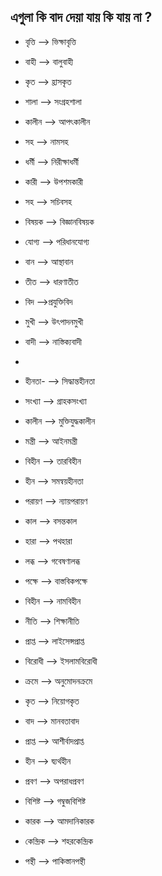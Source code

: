 ## এগুলা কি বাদ দেয়া যায় কি যায় না ?
- বৃত্তি	--> ভিক্ষাবৃত্তি
- বাহী	--> বালুবাহী
- কৃত	--> হ্রাসকৃত
- শালা	--> সংগ্রহশালা
- কালীন	--> আপৎকালীন
- সহ	--> নামসহ
- ধর্মী	--> নিরীক্ষাধর্মী
- কারী	--> উপশমকারী
- সহ 	--> সচিবসহ 
- বিষয়ক	--> বিজ্ঞানবিষয়ক
- যোগ্য	--> পরিধানযোগ্য
- বান	--> আস্থাবান
- তীত	--> ধারণাতীত
- বিদ	-->প্রযুক্তিবিদ
- মুখী	--> উৎপাদনমুখী
- বাদী	--> নাস্তিক্যবাদী
- 
- হীনতা-	--> সিদ্ধান্তহীনতা
- সংখ্যা	--> গ্রাহকসংখ্যা
- কালীন	--> মুক্তিযুদ্ধকালীন
- মন্ত্রী	--> আইনমন্ত্রী
- বিহীন	--> তারবিহীন
- হীন	--> সমন্বয়হীনতা
- পরায়ণ	--> ন্যায়পরায়ণ
- কাল	--> বসন্তকাল
- হারা	--> পথহারা
- লব্ধ	--> গবেষণালব্ধ
- পক্ষে	--> বাস্তবিকপক্ষে
- বিহীন	--> নামবিহীন

- নীতি 	--> শিক্ষানীতি
- প্রাপ্ত 	--> লাইসেন্সপ্রাপ্ত
- বিরোধী	--> ইসলামবিরোধী
- ক্রমে 	--> অনুমোদনক্রমে
- কৃত	--> নিয়োগকৃত
- বাদ	--> মানবতাবাদ
- প্রাপ্ত	--> আশীর্বাদপ্রাপ্ত
- হীন	--> দ্ব্যর্থহীন
- প্রবণ 	--> অপরাধপ্রবণ
- বিশিষ্ট	--> গম্বুজবিশিষ্ট
- কারক	--> আমদানিকারক
- কেন্দ্রিক	--> শহরকেন্দ্রিক
- পন্থী	--> পাকিস্তানপন্থী
